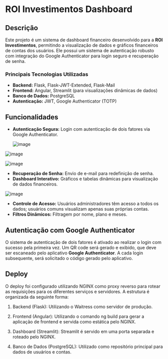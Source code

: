 # ROI Investimentos Dashboard

## Descrição
Este projeto é um sistema de dashboard financeiro desenvolvido para a **ROI Investimentos**, permitindo a visualização de dados e gráficos financeiros de contas dos usuários. Ele possui um sistema de autenticação robusto com integração do Google Authenticator para login seguro e recuperação de senha.

### Principais Tecnologias Utilizadas
- **Backend:** Flask, Flask-JWT-Extended, Flask-Mail
- **Frontend:** Angular, Streamlit (para visualizações dinâmicas de dados)
- **Banco de Dados:** PostgreSQL
- **Autenticação:** JWT, Google Authenticator (TOTP)

## Funcionalidades
- **Autenticação Segura:** Login com autenticação de dois fatores via Google Authenticator.
  
  ![image](https://github.com/user-attachments/assets/b6130a87-8a1f-497a-a85f-7c469a8f1a61)

![image](https://github.com/user-attachments/assets/86885fa5-53b1-4653-b434-6518d7341271)

![image](https://github.com/user-attachments/assets/15c65376-e50a-4eaa-a21a-371e58350f20)

- **Recuperação de Senha:** Envio de e-mail para redefinição de senha.
- **Dashboard Interativo:** Gráficos e tabelas dinâmicas para visualização de dados financeiros.
  
![image](https://github.com/user-attachments/assets/170dd450-5e9c-4bac-ae9f-86cbb03299bb)

  
- **Controle de Acesso:** Usuários administradores têm acesso a todos os dados; usuários comuns visualizam apenas suas próprias contas.
- **Filtros Dinâmicos:** Filtragem por nome, plano e meses.

## Autenticação com Google Authenticator
O sistema de autenticação de dois fatores é ativado ao realizar o login com sucesso pela primeira vez. Um QR code será gerado e exibido, que deve ser escaneado pelo aplicativo **Google Authenticator**. A cada login subsequente, será solicitado o código gerado pelo aplicativo.

## Deploy
O deploy foi configurado utilizando NGINX como proxy reverso para rotear as requisições para os diferentes serviços e servidores. A estrutura é organizada da seguinte forma:

1. Backend (Flask): Utilizando o Waitress como servidor de produção.
   
2. Frontend (Angular): Utilizando o comando ng build para gerar a aplicação de frontend e servida como estática pelo NGINX.
   
3. Dashboard (Streamlit): Streamlit é servido em uma porta separada e roteado pelo NGINX.
   
4. Banco de Dados (PostgreSQL): Utilizado como repositório principal para dados de usuários e contas.


